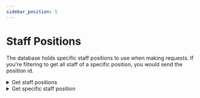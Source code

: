 ```yaml
---
sidebar_position: 5
---
```


# Staff Positions

The database holds specific staff positions to use when making requests.
If you're filtering to get all staff of a specific position, you would send the position id.

<details id="get-staff-positions">
  <summary>Get staff positions</summary>

**GET** `https://staging-kaboom.herokuapp.com/v1/comics/staffpositions/`

**Query params:**

| Name       | Example      | Type       | Required  |
|------------|--------------|------------|-----------|
| position   | penciller    | str        | no        |
| page *     | 1            | int        | no        |

\* pagination purposes

**Response:**

```json
{
  "count": 11,
  "next": "http://staging-kaboom.herokuapp.com/v1/comics/staffpositions/?page=2",
  "previous": null,
  "results": [
    {
      "id": 1,
      "position": "Writer"
    },
    {
      "id": 2,
      "position": "Penciller"
    },
    {
      "id": 3,
      "position": "Cover Artist"
    },
    {
      "id": 4,
      "position": "Inker"
    },
    {
      "id": 5,
      "position": "Variant Cover Artist"
    },
    {
      "id": 6,
      "position": "Colorist"
    },
    {
      "id": 7,
      "position": "Letterer"
    },
    {
      "id": 8,
      "position": "Designer"
    },
    {
      "id": 9,
      "position": "Editor"
    },
    {
      "id": 10,
      "position": "Executive Editor"
    }
  ]
}
```

</details>

<details id="get-spec-staff-pos">
  <summary>Get specific staff position</summary>

**GET** `https://staging-kaboom.herokuapp.com/v1/comics/staffpositions/{position_id}/`

**Response:**

```json
{
   "id": 1,
   "position": "Writer"
}
```

</details>
